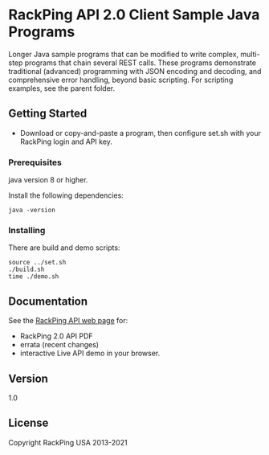 # RackPing API 2.0 Client Sample Java Programs

Longer Java sample programs that can be modified to write complex, multi-step programs that chain several REST calls. These programs demonstrate traditional (advanced) programming with JSON encoding and decoding, and comprehensive error handling, beyond basic scripting. For scripting examples, see the parent folder.

## Getting Started

* Download or copy-and-paste a program, then configure set.sh with your RackPing login and API key.

### Prerequisites

java version 8 or higher.

Install the following dependencies:

```
java -version
```

### Installing

There are build and demo scripts:

```
source ../set.sh
./build.sh
time ./demo.sh
```

## Documentation

See the [RackPing API web page](https://www.rackping.com/api.html) for:

* RackPing 2.0 API PDF
* errata (recent changes)
* interactive Live API demo in your browser.

## Version

1.0

## License

Copyright RackPing USA 2013-2021

